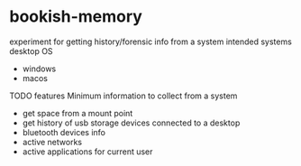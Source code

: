 # bookish-memory
experiment for getting history/forensic info from a system 
intended systems desktop OS 
- windows
- macos 

TODO features 
Minimum information to collect from a system
- get space from a mount point
- get history of usb storage devices connected to a desktop
- bluetooth devices info
- active networks
- active applications for current user